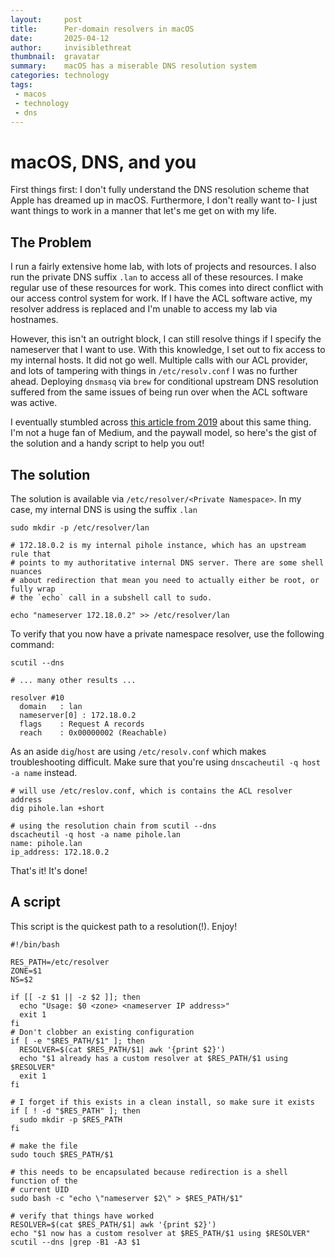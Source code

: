 ```yaml
---
layout:     post
title:      Per-domain resolvers in macOS
date:       2025-04-12
author:     invisiblethreat
thumbnail:  gravatar
summary:    macOS has a miserable DNS resolution system
categories: technology
tags:
 - macos
 - technology
 - dns
---
```

# macOS, DNS, and you

First things first: I don't fully understand the DNS resolution scheme that
Apple has dreamed up in macOS. Furthermore, I don't really want to- I just want
things to work in a manner that let's me get on with my life.

## The Problem

I run a fairly extensive home lab, with lots of projects and resources. I also
run the private DNS suffix `.lan` to access all of these resources. I make
regular use of these resources for work. This comes into direct conflict with
our access control system for work. If I have the ACL software active, my
resolver address is replaced and I'm unable to access my lab via hostnames.

However, this isn't an outright block, I can still resolve things if I specify
the nameserver that I want to use. With this knowledge, I set out to fix access
to my internal hosts. It did not go well. Multiple calls with our ACL provider,
and lots of tampering with things in `/etc/resolv.conf` I was no further ahead.
Deploying `dnsmasq` via `brew` for conditional upstream DNS resolution suffered
from the same issues of being run over when the ACL software was active.

I eventually stumbled across [this article from 2019](https://medium.com/@jamieeduncan/i-recently-moved-to-a-macbook-for-my-primary-work-laptop-7c704dbaff59) about this same thing. I'm not a huge fan of Medium, and the paywall model, so here's the gist of the solution and a handy script to help you out!

## The solution

The solution is available via `/etc/resolver/<Private Namespace>`. In my case,
my internal DNS is using the suffix `.lan`

```
sudo mkdir -p /etc/resolver/lan

# 172.18.0.2 is my internal pihole instance, which has an upstream rule that
# points to my authoritative internal DNS server. There are some shell nuances
# about redirection that mean you need to actually either be root, or fully wrap
# the `echo` call in a subshell call to sudo.

echo "nameserver 172.18.0.2" >> /etc/resolver/lan
```

To verify that you now have a private namespace resolver, use the following
command:

```
scutil --dns

# ... many other results ...

resolver #10
  domain   : lan
  nameserver[0] : 172.18.0.2
  flags    : Request A records
  reach    : 0x00000002 (Reachable)

```

As an aside `dig`/`host` are using `/etc/resolv.conf` which makes
troubleshooting difficult. Make sure that you're using `dnscacheutil -q host -a
name` instead.

```
# will use /etc/reslov.conf, which is contains the ACL resolver address
dig pihole.lan +short

# using the resolution chain from scutil --dns
dscacheutil -q host -a name pihole.lan
name: pihole.lan
ip_address: 172.18.0.2
```

That's it! It's done!

## A script

This script is the quickest path to a resolution(!). Enjoy!

```shell
#!/bin/bash

RES_PATH=/etc/resolver
ZONE=$1
NS=$2

if [[ -z $1 || -z $2 ]]; then
  echo "Usage: $0 <zone> <nameserver IP address>"
  exit 1
fi
# Don't clobber an existing configuration
if [ -e "$RES_PATH/$1" ]; then
  RESOLVER=$(cat $RES_PATH/$1| awk '{print $2}')
  echo "$1 already has a custom resolver at $RES_PATH/$1 using $RESOLVER"
  exit 1
fi

# I forget if this exists in a clean install, so make sure it exists
if [ ! -d "$RES_PATH" ]; then
  sudo mkdir -p $RES_PATH
fi

# make the file
sudo touch $RES_PATH/$1

# this needs to be encapsulated because redirection is a shell function of the
# current UID
sudo bash -c "echo \"nameserver $2\" > $RES_PATH/$1"

# verify that things have worked
RESOLVER=$(cat $RES_PATH/$1| awk '{print $2}')
echo "$1 now has a custom resolver at $RES_PATH/$1 using $RESOLVER"
scutil --dns |grep -B1 -A3 $1
```
